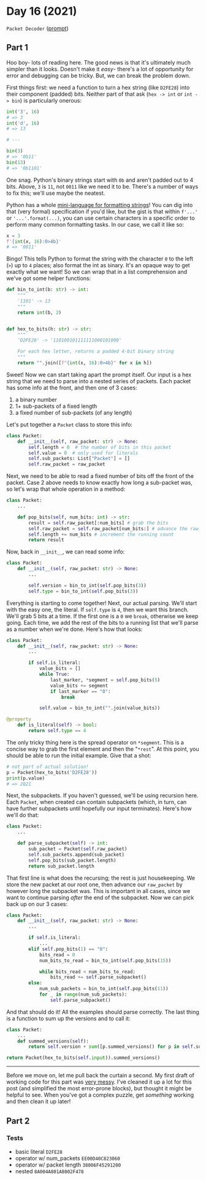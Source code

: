 # Day 16 (2021)

`Packet Decoder` ([prompt](https://adventofcode.com/2021/day/16))

## Part 1

Hoo boy- lots of reading here. The good news is that it's ultimately much simpler than it looks. Doesn't make it _easy_- there's a lot of opportunity for error and debugging can be tricky. But, we can break the problem down.

First things first: we need a function to turn a hex string (like `D2FE28`) into their component (padded) bits. Neither part of that ask (`hex -> int` or `int -> bin`) is particularly onerous:

```py
int('3', 16)
# => 3
int('d', 16)
# => 13

# ---

bin(3)
# => '0b11'
bin(13)
# => '0b1101'
```

One snag. Python's binary strings start with `0b` and aren't padded out to 4 bits. Above, `3` is `11`, not `0011` like we need it to be. There's a number of ways to fix this; we'll use maybe the neatest.

Python has a whole [mini-language for formatting strings](https://docs.python.org/3.10/library/string.html#formatspec)! You can dig into that (very formal) specification if you'd like, but the gist is that within `f'...'` or `'...'.format(...)`, you can use certain characters in a specific order to perform many common formatting tasks. In our case, we call it like so:

```py
x = 3
f'{int(x, 16):0>4b}'
# => '0011'
```

Bingo! This tells Python to format the string with the character `0` to the left (`>`) up to `4` places; also format the int as `b`inary. It's an opaque way to get exactly what we want! So we can wrap that in a list comprehension and we've got some helper functions:

```py
def bin_to_int(b: str) -> int:
    """
    '1101' -> 13
    """
    return int(b, 2)


def hex_to_bits(h: str) -> str:
    """
    'D2FE28' -> '110100101111111000101000'

    For each hex letter, returns a padded 4-bit binary string
    """
    return "".join([f"{int(x, 16):0>4b}" for x in h])
```

Sweet! Now we can start taking apart the prompt itself. Our input is a hex string that we need to parse into a nested series of packets. Each packet has some info at the front, and then one of 3 cases:

1. a binary number
2. 1+ sub-packets of a fixed length
3. a fixed number of sub-packets (of any length)

Let's put together a `Packet` class to store this info:

```py
class Packet:
    def __init__(self, raw_packet: str) -> None:
        self.length = 0  # the number of bits in this packet
        self.value = 0  # only used for literals
        self.sub_packets: List["Packet"] = []
        self.raw_packet = raw_packet
```

Next, we need to be able to read a fixed number of bits off the front of the packet. Case 2 above needs to know exactly how long a sub-packet was, so let's wrap that whole operation in a method:

```py
class Packet:
    ...

    def pop_bits(self, num_bits: int) -> str:
        result = self.raw_packet[:num_bits] # grab the bits
        self.raw_packet = self.raw_packet[num_bits:] # advance the raw_packet
        self.length += num_bits # increment the running count
        return result
```

Now, back in `__init__`, we can read some info:

```py
class Packet:
    def __init__(self, raw_packet: str) -> None:
        ...

        self.version = bin_to_int(self.pop_bits(3))
        self.type = bin_to_int(self.pop_bits(3))
```

Everything is starting to come together! Next, our actual parsing. We'll start with the easy one, the literal. If `self.type` is `4`, then we want this branch. We'll grab 5 bits at a time. If the first one is a `0` we `break`, otherwise we keep going. Each time, we add the rest of the bits to a running list that we'll parse as a number when we're done. Here's how that looks:

```py
class Packet:
    def __init__(self, raw_packet: str) -> None:
        ...

        if self.is_literal:
            value_bits = []
            while True:
                last_marker, *segment = self.pop_bits(5)
                value_bits += segment
                if last_marker == "0":
                    break

            self.value = bin_to_int("".join(value_bits))

@property
    def is_literal(self) -> bool:
        return self.type == 4
```

The only tricky thing here is the spread operator on `*segment`. This is a concise way to grab the first element and then the "`*rest`". At this point, you should be able to run the initial example. Give that a shot:

```py
# not part of actual solution!
p = Packet(hex_to_bits('D2FE28'))
print(p.value)
# => 2021
```

Next, the subpackets. If you haven't guessed, we'll be using recursion here. Each `Packet`, when created can contain subpackets (which, in turn, can have further subpackets until hopefully our input terminates). Here's how we'll do that:

```py
class Packet:
    ...

    def parse_subpacket(self) -> int:
        sub_packet = Packet(self.raw_packet)
        self.sub_packets.append(sub_packet)
        self.pop_bits(sub_packet.length)
        return sub_packet.length
```

That first line is what does the recursing; the rest is just housekeeping. We store the new packet at our root one, then advance our `raw_packet` by however long the subpacket was. This is important in all cases, since we want to continue parsing _after_ the end of the subpacket. Now we can pick back up on our 3 cases:

```py
class Packet:
    def __init__(self, raw_packet: str) -> None:
        ...

        if self.is_literal:
            ...
        elif self.pop_bits(1) == "0":
            bits_read = 0
            num_bits_to_read = bin_to_int(self.pop_bits(15))

            while bits_read < num_bits_to_read:
                bits_read += self.parse_subpacket()
        else:
            num_sub_packets = bin_to_int(self.pop_bits(11))
            for _ in range(num_sub_packets):
                self.parse_subpacket()
```

And that should do it! All the examples should parse correctly. The last thing is a function to sum up the versions and to call it:

```py
class Packet:
    ...
    def summed_versions(self):
        return self.version + sum([p.summed_versions() for p in self.sub_packets])

return Packet(hex_to_bits(self.input)).summed_versions()
```

---

Before we move on, let me pull back the curtain a second. My first draft of working code for this part was [very messy](https://github.com/xavdid/advent-of-code/commit/59d4b8d065b92c3f84ef4df484437162abcaf3eb#diff-5cd538158d2e0f222c9f00a308ac88d0af3576bbe920283f0af2ab4425ca896d). I've cleaned it up a lot for this post (and simplified the most error-prone blocks), but thought it might be helpful to see. When you've got a complex puzzle, get _something_ working and then clean it up later!

## Part 2

### Tests

- basic literal `D2FE28`
- operator w/ num_packets `EE00D40C823060`
- operator w/ packet length `38006F45291200`
- nested `8A004A801A8002F478`

```

```
